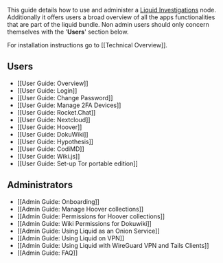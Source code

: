 This guide details how to use and administer a [Liquid Investigations][] node. Additionally it offers users a broad overview of all the apps functionalities that are part of the liquid bundle. Non admin users should only concern themselves with the '**Users**' section below.

For installation instructions go to [[Technical Overview]].

[Liquid Investigations]: https://github.com/liquidinvestigations/docs/wiki

## Users
* [[User Guide: Overview]]
* [[User Guide: Login]]
* [[User Guide: Change Password]]
* [[User Guide: Manage 2FA Devices]]
* [[User Guide: Rocket.Chat]]
* [[User Guide: Nextcloud]]
* [[User Guide: Hoover]]
* [[User Guide: DokuWiki]]
* [[User Guide: Hypothesis]]
* [[User Guide: CodiMD]]
* [[User Guide: Wiki.js]]
* [[User Guide: Set-up Tor portable edition]]

## Administrators
* [[Admin Guide: Onboarding]]
* [[Admin Guide: Manage Hoover collections]]
* [[Admin Guide: Permissions for Hoover collections]]
* [[Admin Guide: Wiki Permissions for Dokuwiki]]
* [[Admin Guide: Using Liquid as an Onion Service]]
* [[Admin Guide: Using Liquid on VPN]]
* [[Admin Guide: Using Liquid with WireGuard VPN and Tails Clients]]
* [[Admin Guide: FAQ]]